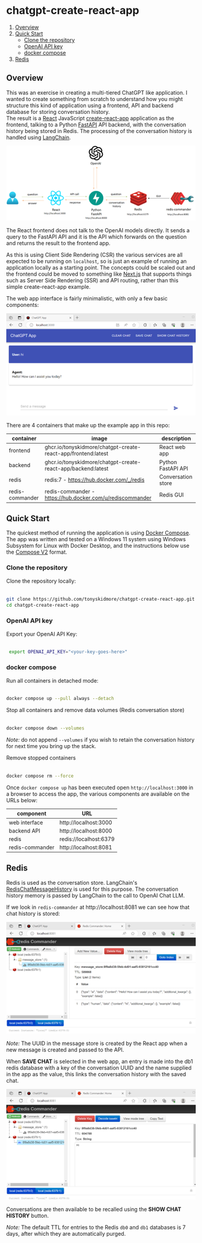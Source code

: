 # chatgpt-create-react-app

1. [Overview](#overview)
2. [Quick Start](#quick-start)
   * [Clone the repository](#clone-the-repository)
   * [OpenAI API key](#openai-api-key)
   * [docker compose](#docker-compose)
3. [Redis](#redis)

## Overview

This was an exercise in creating a multi-tiered ChatGPT like application.  I wanted to create something from scratch to understand how you might structure this kind of application using a frontend, API and backend database for storing conversation history.  
The result is a [React](https://react.dev/) JavaScript [create-react-app](https://create-react-app.dev/) application as the frontend, talking to a Python [FastAPI](https://github.com/tiangolo/fastapi) API backend, with the conversation history being stored in Redis.  The processing of the conversation history is handled using [LangChain](https://github.com/hwchase17/langchain).

![alt text](images/chatgpt-create-react-app.png "Architecture")

The React frontend does not talk to the OpenAI models directly.  It sends a query to the FastAPI API and it is the API which forwards on the question and returns the result to the frontend app.  

As this is using Client Side Rendering (CSR) the various services are all expected to be running on `localhost`, so is just an example of running an application locally as a starting point.  The concepts could be scaled out and the frontend could be moved to something like [Next.js](https://nextjs.org/) that supports things such as Server Side Rendering (SSR) and API routing, rather than this simple create-react-app example.

The web app interface is fairly minimalistic, with only a few basic components:

![alt text](images/chatgpt-create-react-app-frontend.png "Frontend")

There are 4 containers that make up the example app in this repo:

| container       |  image                                                        | description                      |
|-----------------|---------------------------------------------------------------|----------------------------------|
| frontend        | ghcr.io/tonyskidmore/chatgpt-create-react-app/frontend:latest | React web app                    |
| backend         | ghcr.io/tonyskidmore/chatgpt-create-react-app/backend:latest  | Python FastAPI API               |
| redis           | redis:7 - https://hub.docker.com/_/redis                      | Conversation store               |
| redis-commander | redis-commander - https://hub.docker.com/u/rediscommander     | Redis GUI                        |

## Quick Start

The quickest method of running the application is using [Docker Compose](https://docs.docker.com/compose/).  The app was written and tested on a Windows 11 system using Windows Subsystem for Linux with Docker Desktop, and the instructions below use the [Compose V2](https://docs.docker.com/compose/migrate/) format.  


### Clone the repository

Clone the repository locally:

````bash

git clone https://github.com/tonyskidmore/chatgpt-create-react-app.git
cd chatgpt-create-react-app

````

### OpenAI API key

Export your OpenAI API Key:

````bash

 export OPENAI_API_KEY="<your-key-goes-here>"

````

### docker compose

Run all containers in detached mode:

````bash

docker compose up --pull always --detach

````

Stop all containers and remove data volumes (Redis conversation store)

````bash

docker compose down --volumes

````

_Note:_ do not append `--volumes` if you wish to retain the conversation history for next time you bring up the stack.

Remove stopped containers

````bash

docker compose rm --force

````

Once `docker compose up` has been executed open `http://localhost:3000` in a browser to access the app, the various components are available on the URLs below:

| component       | URL                     |
| ----------------|-------------------------|
| web interface   | http://localhost:3000   |
| backend API     | http://localhost:8000   |
| redis           | redis://localhost:6379  |
| redis-commander | http://localhost:8081   |


## Redis

Redis is used as the conversation store.  LangChain's [RedisChatMessageHistory](https://js.langchain.com/docs/api/stores_message_redis/classes/RedisChatMessageHistory) is used for this purpose.  The conversation history memory is passed by LangChain to the call to OpenAI Chat LLM.  

If we look in `redis-commander` at http://localhost:8081 we can see how that chat history is stored:

![alt text](images/redis_db0_message_store.png "message_store")

_Note:_ The UUID in the message store is created by the React app when a new message is created and passed to the API.  

When **SAVE CHAT** is selected in the web app, an entry is made into the db1 redis database with a key of the conversation UUID and the name supplied in the app as the value, this links the conversation history with the saved chat.  

![alt text](images/redis_db1_saved_conversations.png "message_store")

Conversations are then available to be recalled using the **SHOW CHAT HISTORY** button.

_Note:_  The default TTL for entries to the Redis `db0` and `db1` databases is 7 days, after which they are automatically purged.
